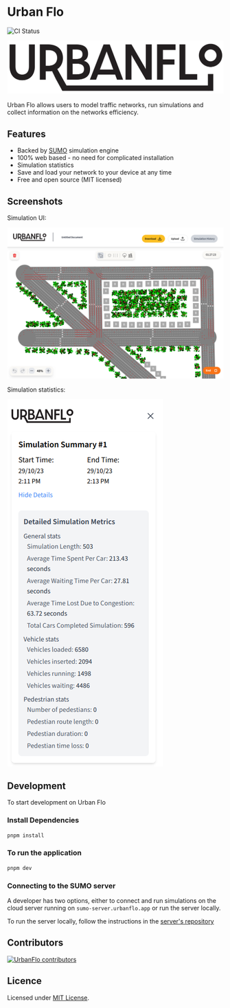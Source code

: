# Urban Flo

![CI Status](https://img.shields.io/github/actions/workflow/status/igloo-4002/urbanflo-vite/ci.yml?style=flat-square)

![UrbanFlo Logo](docs/images/urbanflo-logo.png)

Urban Flo allows users to model traffic networks, run simulations and
collect information on the networks efficiency.

## Features

- Backed by [SUMO](https://sumo.dlr.de) simulation engine
- 100% web based - no need for complicated installation
- Simulation statistics
- Save and load your network to your device at any time
- Free and open source (MIT licensed)

## Screenshots

Simulation UI:

![Simulation UI](docs/images/simulation.png)

Simulation statistics:

![Simulation statistics](docs/images/statistics.png)

## Development

To start development on Urban Flo

### Install Dependencies

```bash
pnpm install
```

### To run the application

```bash
pnpm dev
```

### Connecting to the SUMO server

A developer has two options, either to connect and run simulations on the cloud server running on `sumo-server.urbanflo.app` or run the server locally.

To run the server locally, follow the instructions in the [server's repository](https://github.com/igloo-4002/urbanflo-sumo-server)

## Contributors

<a href = "https://github.com/igloo-4002/urbanflo-vite/graphs/contributors">
  <img alt="UrbanFlo contributors" src = "https://contrib.rocks/image?repo=igloo-4002/urbanflo-vite"/>
</a>

## Licence

Licensed under [MIT License](LICENSE.txt).